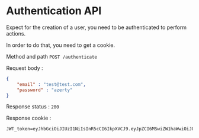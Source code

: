 # Authentication API

Expect for the creation of a user, you need to be authenticated to perform actions.

In order to do that, you need to get a cookie.

Method and path `POST /authenticate`

Request body : 

```json
{
	"email" : "test@test.com",
	"password" : "azerty"
}
```

Response status : `200`

Response cookie : 

```cookies
JWT_token=eyJhbGciOiJIUzI1NiIsInR5cCI6IkpXVCJ9.eyJpZCI6MSwiZW1haWwiOiJ0ZWlzc2VkcmUubWF0aGlldUBvdXRsb29rLmNvbSIsIm5hbWUiOiJNYXRoaWV1IiwiaXNfYWRtaW4iOmZhbHNlLCJleHAiOjE2MzIxNDY3NzB9.7SeG9Q8PY_zUl4_3DmZMuR8xQIBcG0hFg2Lq8BqfbqI
```